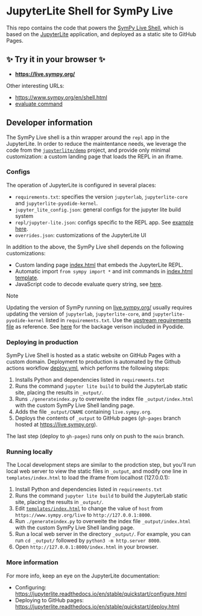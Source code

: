 # JupyterLite Shell for SymPy Live 

This repo contains the code that powers the [SymPy Live Shell](https://live.sympy.org/),
which is based on the [JupyterLite](https://jupyterlite.readthedocs.io) application,
and deployed as a static site to GitHub Pages.


## ✨ Try it in your browser ✨

- **https://live.sympy.org/**

Other interesting URLs:
- https://www.sympy.org/en/shell.html
- [evaluate command](https://www.sympy.org/en/shell.html?evaluate=diff(sin(x)%2C%20x)%0A%23--%0A)



## Developer information

The SymPy Live shell is a thin wrapper around the `repl` app in the JupyterLite.
In order to reduce the maintentance needs,
we leverage the code from the [`jupyterlite/demo`](https://github.com/jupyterlite/demo) project,
and provide only minimal customization: a custom landing page that loads the REPL in an iframe.


### Configs

The operation of JupyterLite is configured in several places:
- `requirements.txt`: specifies the version `jupyterlab`, `jupyterlite-core` and `jupyterlite-pyodide-kernel`.
- `jupyter_lite_config.json`: general configs for the jupyter lite build system
- `repl/jupyter-lite.json`: configs specific to the REPL app. See [example here](https://github.com/ivanistheone/live/blob/357e60a228b43ac28ef835953d00f4495a429d78/repl/jupyter-lite.json).
- `overrides.json`: customizations of the JupyterLite UI

In addition to the above, the SymPy Live shell depends on the following customizations:
- Custom landing page [index.html](https://github.com/sympy/live/blob/main/templates/index.html) that embeds the JupyterLite REPL.
- Automatic import `from sympy import *` and init commands in [index.html template](https://github.com/sympy/live/blob/main/templates/index.html#L6-L11).
- JavaScript code to decode evaluate query string, see [here](https://github.com/sympy/live/blob/main/templates/index.html#L49-L56).

> [!NOTE]
> Updating the version of SymPy running on [live.sympy.org/](https://live.sympy.org/) usually requires updating the version of `jupyterlab`, `jupyterlite-core`, and `jupyterlite-pyodide-kernel` listed in `requirements.txt`. Use the [upstream requirements file](https://github.com/jupyterlite/demo/blob/main/requirements.txt) as reference. See [here](https://pyodide.org/en/stable/usage/packages-in-pyodide.html) for the backage verison included in Pyodide. 



### Deploying in production

SymPy Live Shell is hosted as a static website on GitHub Pages with a custom domain.
Deployment to production is automated by the Github actions workflow [deploy.yml](https://github.com/sympy/live/blob/main/.github/workflows/deploy.yml),
which performs the following steps:

 1. Installs Python and dependencies listed in `requirements.txt`
 2. Runs the command `jupyter lite build` to build the JupyterLab static site, placing the results in `_output/`.
 3. Runs `./generateindex.py` to overweite the index file `_output/index.html` with the custom SymPy Live Shell landing page.
 4. Adds the file `_output/CNAME` containing `live.sympy.org`.
 5. Deploys the contents of `_output` to GitHub pages (`gh-pages` branch hosted at https://live.sympy.org).

The last step (deploy to `gh-pages`) runs only on push to the `main` branch.


### Running locally

The Local development steps are similar to the prodction step,
but you'll run local web server to view the static files in `_output`,
and modify one line in `templates/index.html` to load the iframe from localhost (127.0.0.1):

 1. Install Python and dependencies listed in `requirements.txt`
 2. Runs the command `jupyter lite build` to build the JupyterLab static site, placing the results in `_output/`.
 3. Edit [`templates/index.html`](https://github.com/sympy/live/blob/main/templates/index.html#L3)
    to change the value of `host` from `https://www.sympy.org/live` to `http://127.0.0.1:8000`.
 4. Run `./generateindex.py` to overweite the index file `_output/index.html` with the custom SymPy Live Shell landing page.
 5. Run a local web server in the directory `_output/`. For example, you can run `cd _output/` followed by `python3 -m http.server 8000`.
 6. Open `http://127.0.0.1:8000/index.html` in your browser.



### More information

For more info, keep an eye on the JupyterLite documentation:

- Configuring: https://jupyterlite.readthedocs.io/en/stable/quickstart/configure.html
- Deploying to GitHub pages: https://jupyterlite.readthedocs.io/en/stable/quickstart/deploy.html

